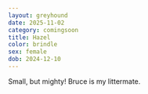```yaml
---
layout: greyhound
date: 2025-11-02
category: comingsoon
title: Hazel
color: brindle
sex: female
dob: 2024-12-10
---
```

Small, but mighty!  Bruce is my littermate. 
